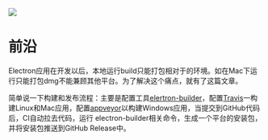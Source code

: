 ![](https://upload-images.jianshu.io/upload_images/9403248-4d9248d6fb157d02.png?imageMogr2/auto-orient/strip%7CimageView2/2/w/1240)

# 前沿

Electron应用在开发以后，本地运行build只能打包相对于的环境。如在Mac下运行只能打包dmg不能兼顾其他平台。为了解决这个痛点，就有了这篇文章。

简单说一下构建和发布流程：主要是配置工具[elertron-builder](https://github.com/electron-userland/electron-builder)，配置[Travis](https://travis-ci.org/)一构建Linux和Mac应用，配置[appveyor](https://www.appveyor.com/)以构建Windows应用，当提交到GitHub代码后，CI自动拉去代码，运行 electron-builder相关命令，生成一个平台的安装包，并将安装包推送到GitHub Release中。

